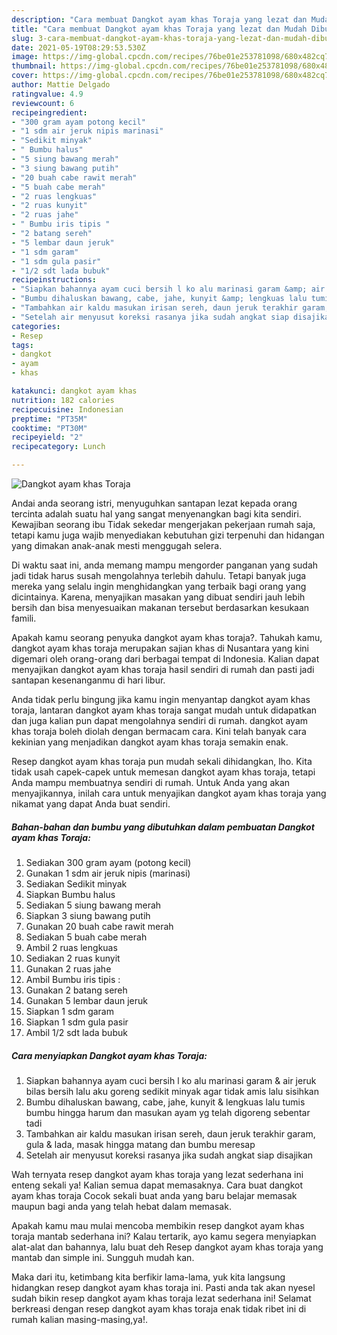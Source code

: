 ```yaml
---
description: "Cara membuat Dangkot ayam khas Toraja yang lezat dan Mudah Dibuat"
title: "Cara membuat Dangkot ayam khas Toraja yang lezat dan Mudah Dibuat"
slug: 3-cara-membuat-dangkot-ayam-khas-toraja-yang-lezat-dan-mudah-dibuat
date: 2021-05-19T08:29:53.530Z
image: https://img-global.cpcdn.com/recipes/76be01e253781098/680x482cq70/dangkot-ayam-khas-toraja-foto-resep-utama.jpg
thumbnail: https://img-global.cpcdn.com/recipes/76be01e253781098/680x482cq70/dangkot-ayam-khas-toraja-foto-resep-utama.jpg
cover: https://img-global.cpcdn.com/recipes/76be01e253781098/680x482cq70/dangkot-ayam-khas-toraja-foto-resep-utama.jpg
author: Mattie Delgado
ratingvalue: 4.9
reviewcount: 6
recipeingredient:
- "300 gram ayam potong kecil"
- "1 sdm air jeruk nipis marinasi"
- "Sedikit minyak"
- " Bumbu halus"
- "5 siung bawang merah"
- "3 siung bawang putih"
- "20 buah cabe rawit merah"
- "5 buah cabe merah"
- "2 ruas lengkuas"
- "2 ruas kunyit"
- "2 ruas jahe"
- " Bumbu iris tipis "
- "2 batang sereh"
- "5 lembar daun jeruk"
- "1 sdm garam"
- "1 sdm gula pasir"
- "1/2 sdt lada bubuk"
recipeinstructions:
- "Siapkan bahannya ayam cuci bersih l ko alu marinasi garam &amp; air jeruk bilas bersih lalu aku goreng sedikit minyak agar tidak amis lalu sisihkan"
- "Bumbu dihaluskan bawang, cabe, jahe, kunyit &amp; lengkuas lalu tumis bumbu hingga harum dan masukan ayam yg telah digoreng sebentar tadi"
- "Tambahkan air kaldu masukan irisan sereh, daun jeruk terakhir garam, gula &amp; lada, masak hingga matang dan bumbu meresap"
- "Setelah air menyusut koreksi rasanya jika sudah angkat siap disajikan"
categories:
- Resep
tags:
- dangkot
- ayam
- khas

katakunci: dangkot ayam khas 
nutrition: 182 calories
recipecuisine: Indonesian
preptime: "PT35M"
cooktime: "PT30M"
recipeyield: "2"
recipecategory: Lunch

---
```



![Dangkot ayam khas Toraja](https://img-global.cpcdn.com/recipes/76be01e253781098/680x482cq70/dangkot-ayam-khas-toraja-foto-resep-utama.jpg)

Andai anda seorang istri, menyuguhkan santapan lezat kepada orang tercinta adalah suatu hal yang sangat menyenangkan bagi kita sendiri. Kewajiban seorang ibu Tidak sekedar mengerjakan pekerjaan rumah saja, tetapi kamu juga wajib menyediakan kebutuhan gizi terpenuhi dan hidangan yang dimakan anak-anak mesti menggugah selera.

Di waktu  saat ini, anda memang mampu mengorder panganan yang sudah jadi tidak harus susah mengolahnya terlebih dahulu. Tetapi banyak juga mereka yang selalu ingin menghidangkan yang terbaik bagi orang yang dicintainya. Karena, menyajikan masakan yang dibuat sendiri jauh lebih bersih dan bisa menyesuaikan makanan tersebut berdasarkan kesukaan famili. 



Apakah kamu seorang penyuka dangkot ayam khas toraja?. Tahukah kamu, dangkot ayam khas toraja merupakan sajian khas di Nusantara yang kini digemari oleh orang-orang dari berbagai tempat di Indonesia. Kalian dapat menyajikan dangkot ayam khas toraja hasil sendiri di rumah dan pasti jadi santapan kesenanganmu di hari libur.

Anda tidak perlu bingung jika kamu ingin menyantap dangkot ayam khas toraja, lantaran dangkot ayam khas toraja sangat mudah untuk didapatkan dan juga kalian pun dapat mengolahnya sendiri di rumah. dangkot ayam khas toraja boleh diolah dengan bermacam cara. Kini telah banyak cara kekinian yang menjadikan dangkot ayam khas toraja semakin enak.

Resep dangkot ayam khas toraja pun mudah sekali dihidangkan, lho. Kita tidak usah capek-capek untuk memesan dangkot ayam khas toraja, tetapi Anda mampu membuatnya sendiri di rumah. Untuk Anda yang akan menyajikannya, inilah cara untuk menyajikan dangkot ayam khas toraja yang nikamat yang dapat Anda buat sendiri.

<!--inarticleads1-->

##### Bahan-bahan dan bumbu yang dibutuhkan dalam pembuatan Dangkot ayam khas Toraja:

1. Sediakan 300 gram ayam (potong kecil)
1. Gunakan 1 sdm air jeruk nipis (marinasi)
1. Sediakan Sedikit minyak
1. Siapkan  Bumbu halus
1. Sediakan 5 siung bawang merah
1. Siapkan 3 siung bawang putih
1. Gunakan 20 buah cabe rawit merah
1. Sediakan 5 buah cabe merah
1. Ambil 2 ruas lengkuas
1. Sediakan 2 ruas kunyit
1. Gunakan 2 ruas jahe
1. Ambil  Bumbu iris tipis :
1. Gunakan 2 batang sereh
1. Gunakan 5 lembar daun jeruk
1. Siapkan 1 sdm garam
1. Siapkan 1 sdm gula pasir
1. Ambil 1/2 sdt lada bubuk




<!--inarticleads2-->

##### Cara menyiapkan Dangkot ayam khas Toraja:

1. Siapkan bahannya ayam cuci bersih l ko alu marinasi garam &amp; air jeruk bilas bersih lalu aku goreng sedikit minyak agar tidak amis lalu sisihkan
1. Bumbu dihaluskan bawang, cabe, jahe, kunyit &amp; lengkuas lalu tumis bumbu hingga harum dan masukan ayam yg telah digoreng sebentar tadi
1. Tambahkan air kaldu masukan irisan sereh, daun jeruk terakhir garam, gula &amp; lada, masak hingga matang dan bumbu meresap
1. Setelah air menyusut koreksi rasanya jika sudah angkat siap disajikan




Wah ternyata resep dangkot ayam khas toraja yang lezat sederhana ini enteng sekali ya! Kalian semua dapat memasaknya. Cara buat dangkot ayam khas toraja Cocok sekali buat anda yang baru belajar memasak maupun bagi anda yang telah hebat dalam memasak.

Apakah kamu mau mulai mencoba membikin resep dangkot ayam khas toraja mantab sederhana ini? Kalau tertarik, ayo kamu segera menyiapkan alat-alat dan bahannya, lalu buat deh Resep dangkot ayam khas toraja yang mantab dan simple ini. Sungguh mudah kan. 

Maka dari itu, ketimbang kita berfikir lama-lama, yuk kita langsung hidangkan resep dangkot ayam khas toraja ini. Pasti anda tak akan nyesel sudah bikin resep dangkot ayam khas toraja lezat sederhana ini! Selamat berkreasi dengan resep dangkot ayam khas toraja enak tidak ribet ini di rumah kalian masing-masing,ya!.

